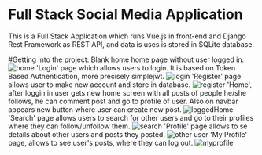 # Full Stack Social Media Application
This is a Full Stack Application which runs Vue.js in front-end and Django Rest Framework as REST API, and data is uses is stored in SQLite database.

#Getting into the project:
Blank home home page without user logged in.
![home](https://user-images.githubusercontent.com/77918353/221154575-5397ea39-70bb-496d-b015-1257f49d0bd7.png)
'Login' page which allows users to login. It is based on Token Based Authentication, more precisely simplejwt.
![login](https://user-images.githubusercontent.com/77918353/221155040-90d78ddf-7c33-4847-8133-102fc83af2d9.png)
'Register' page allows user to make new account and store in database.
![register](https://user-images.githubusercontent.com/77918353/221155057-ef059114-de67-4047-90ac-c94ec97f3258.png)
'Home', after loggin in user gets new home screen with all posts of people he/she follows, he can comment post and go to profile of user. Also on navbar appears new button where user can create new post.
![loggedHome](https://user-images.githubusercontent.com/77918353/221155082-b0d7a094-4cbc-432a-bf7d-3e93d06f0220.png)
'Search' page allows users to search for other users and go to their profiles where they can follow/unfollow them.
![search](https://user-images.githubusercontent.com/77918353/221155100-3abb5073-6b93-4d45-bf16-51008df913e5.png)
'Profile' page allows to se details about other users and posts they posted.
![other user](https://user-images.githubusercontent.com/77918353/221155115-6abad195-2f51-4f9f-911f-769424101ebd.png)
'My Profile' page, allows to see user's posts, where they can log out.
![myprofile](https://user-images.githubusercontent.com/77918353/221155128-a5e1bae6-9203-4e61-9318-5b7f84ed9cd0.png)
